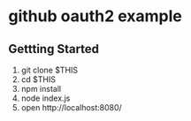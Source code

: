 # github oauth2 example

## Gettting Started

 1. git clone $THIS
 1. cd $THIS
 1. npm install
 1. node index.js
 1. open http://localhost:8080/

